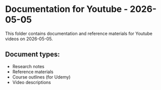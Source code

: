 # Documentation for Youtube - 2026-05-05

This folder contains documentation and reference materials for Youtube videos on 2026-05-05.

## Document types:
- Research notes
- Reference materials
- Course outlines (for Udemy)
- Video descriptions
